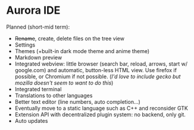 # Aurora IDE

Planned (short-mid term):
- ~~Rename~~, create, delete files on the tree view
- Settings
- Themes (+built-in dark mode theme and anime theme)
- Markdown preview
- Integrated webview: little browser (search bar, reload, arrows, start w/ google.com) and automatic, button-less HTML view. Use firefox if possible, or Chromium if not possible. (*I'd love to include gecko but mozilla doesn't seem to want to do this*)
- Integrated terminal
- Translations to other languages
- Better text editor (line numbers, auto completion...)
- Eventually move to a static language such as C++ and reconsider GTK
- Extension API with decentralized plugin system: no backend, only git.
- Auto updates